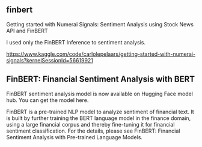## finbert
Getting started with Numerai Signals: Sentiment Analysis using Stock News API and FinBERT 

I used only the FinBERT Inference to sentiment analysis.

https://www.kaggle.com/code/carlolepelaars/getting-started-with-numerai-signals?kernelSessionId=56619921





## FinBERT: Financial Sentiment Analysis with BERT

FinBERT sentiment analysis model is now available on Hugging Face model hub. You can get the model here.

FinBERT is a pre-trained NLP model to analyze sentiment of financial text. It is built by further training the BERT language model in the finance domain, using a large financial corpus and thereby fine-tuning it for financial sentiment classification. For the details, please see FinBERT: Financial Sentiment Analysis with Pre-trained Language Models.
